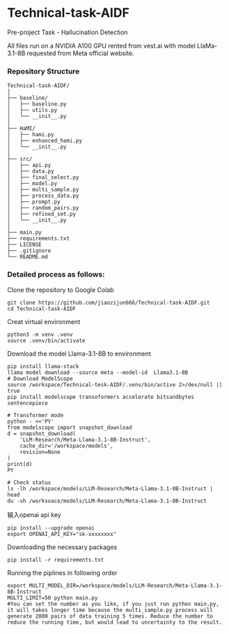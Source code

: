 # Technical-task-AIDF
Pre-project Task - Hallucination Detection

All files run on a NVIDIA A100 GPU rented from vest.ai with model LlaMa-3.1-8B requested from Meta official website.
### Repository Structure
```
Technical-task-AIDF/
│
├── baseline/                                 
│   ├── baseline.py     
│   ├── utils.py                              
│   └── __init__.py
│
├── HaMI/                                     
│   ├── hami.py                               
│   ├── enhanced_hami.py                     
│   └── __init__.py
│
├── src/                                      
│   ├── api.py                                
│   ├── data.py                               
│   ├── final_select.py                       
│   ├── model.py                             
│   ├── multi_sample.py                      
│   ├── process_data.py                       
│   ├── prompt.py                             
│   ├── random_pairs.py                       
│   ├── refined_set.py                        
│   └── __init__.py
│
├── main.py                                   
├── requirements.txt                         
├── LICENSE                                   
├── .gitignore                               
└── README.md                                 
```
### Detailed process as follows:
Clone the repository to Google Colab
```{bash}
git clone https://github.com/jiaozijun666/Technical-task-AIDF.git
cd Technical-task-AIDF
```
Creat virtual environment
```{python}
python3 -m venv .venv
source .venv/bin/activate
```
Download the model Llama-3.1-8B to environment
```{bash}
pip install llama-stack
llama model download --source meta --model-id  Llama3.1-8B
# Download ModelScope
source /workspace/Technical-tesk-AIDF/.venv/bin/active 2>/dev/null || true
pip install modelscope transoformers accelerate bitsandbytes sentencepiece

# Transformer mode
python - <<'PY'
from modelscope import snapshot_download
d = snapshot_download(
    'LLM-Research/Meta-Llama-3.1-8B-Instruct',
    cache_dir='/workspace/models',
    revision=None
)
print(d)
PY

# Check status
ls -lh /workspace/models/LLM-Research/Meta-Llama-3.1-8B-Instruct | head
du -sh /worksoace/models/LLM-Research/Meta-Llama-3.1-8B-Instruct
```
输入openai api key
```{bash}
pip install --upgrade openai
export OPENAI_API_KEY="sk-xxxxxxxx"
```

Downloading the necessary packages
```{bash}
pip install -r requirements.txt
```

Running the piplines in following order
```{bash}
export MULTI_MODEL_DIR=/workspace/models/LLM-Research/Meta-Llama-3.1-8B-Instruct
MULTI_LIMIT=50 python main.py
#You can set the number as you like, if you just run python main.py, it will takes longer time because the multi_sample.py process will generate 2000 pairs of data training 5 times. Reduce the number to reduce the running time, but would lead to uncertainty to the result.  
```
